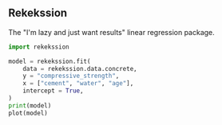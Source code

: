 ## Rekekssion
The "I'm lazy and just want results" linear regression package.

```py
import rekekssion

model = rekekssion.fit(
    data = rekekssion.data.concrete,
    y = "compressive_strength",
    x = ["cement", "water", "age"],
    intercept = True,
)
print(model)
plot(model)

```

<!-- TODO: show output here -->
